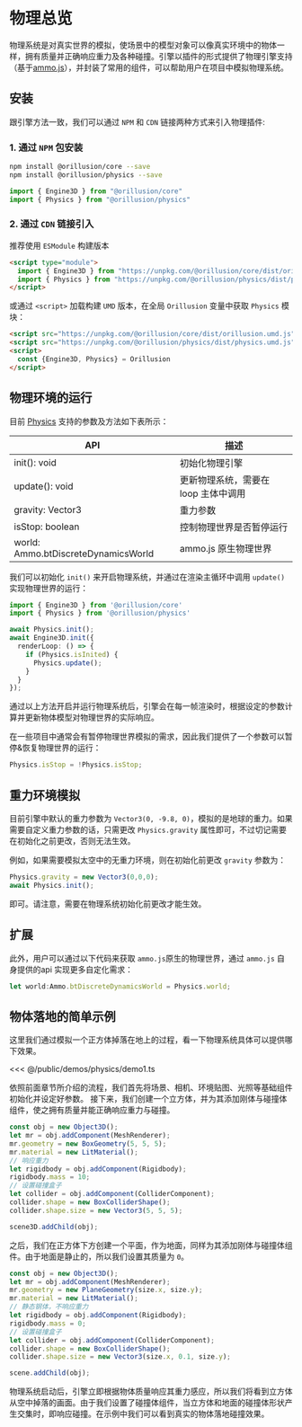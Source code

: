 # 物理总览
物理系统是对真实世界的模拟，使场景中的模型对象可以像真实环境中的物体一样，拥有质量并正确响应重力及各种碰撞。引擎以插件的形式提供了物理引擎支持（基于[ammo.js](https://github.com/kripken/ammo.js)），并封装了常用的组件，可以帮助用户在项目中模拟物理系统。

## 安装
跟引擎方法一致，我们可以通过 `NPM` 和 `CDN` 链接两种方式来引入物理插件:

### 1. 通过 `NPM` 包安装
```bash
npm install @orillusion/core --save
npm install @orillusion/physics --save
```
```ts
import { Engine3D } from "@orillusion/core"
import { Physics } from "@orillusion/physics"
```

### 2. 通过 `CDN` 链接引入
推荐使用 `ESModule` 构建版本
```html
<script type="module">
  import { Engine3D } from "https://unpkg.com/@orillusion/core/dist/orillusion.es.js" 
  import { Physics } from "https://unpkg.com/@orillusion/physics/dist/physics.es.js" 
</script>
```

或通过 `<script>` 加载构建 `UMD` 版本，在全局 `Orillusion` 变量中获取 `Physics` 模块：
```html
<script src="https://unpkg.com/@orillusion/core/dist/orillusion.umd.js"></script>
<script src="https://unpkg.com/@orillusion/physics/dist/physics.umd.js"></script>
<script>
  const {Engine3D, Physics} = Orillusion
</script>
```

## 物理环境的运行

目前 [Physics](/physics/classes/Physics) 支持的参数及方法如下表所示：

| API | 描述 |
| --- | --- |
| init(): void | 初始化物理引擎 |
| update(): void | 更新物理系统，需要在 loop 主体中调用 |
| gravity: Vector3 | 重力参数 |
| isStop: boolean | 控制物理世界是否暂停运行 |
| world: Ammo.btDiscreteDynamicsWorld | ammo.js 原生物理世界 |

我们可以初始化 `init()` 来开启物理系统，并通过在渲染主循环中调用 `update()` 实现物理世界的运行：
```ts
import { Engine3D } from '@orillusion/core'
import { Physics } from '@orillusion/physics'

await Physics.init();
await Engine3D.init({
  renderLoop: () => {
    if (Physics.isInited) {
      Physics.update();
    }
  }
});
```
通过以上方法开启并运行物理系统后，引擎会在每一帧渲染时，根据设定的参数计算并更新物体模型对物理世界的实际响应。

在一些项目中通常会有暂停物理世界模拟的需求，因此我们提供了一个参数可以暂停&恢复物理世界的运行：
```ts
Physics.isStop = !Physics.isStop;
```

## 重力环境模拟
目前引擎中默认的重力参数为 `Vector3(0, -9.8, 0)`，模拟的是地球的重力。如果需要自定义重力参数的话，只需更改 `Physics.gravity` 属性即可，不过切记需要在初始化之前更改，否则无法生效。

例如，如果需要模拟太空中的无重力环境，则在初始化前更改 `gravity` 参数为：
```ts
Physics.gravity = new Vector3(0,0,0);
await Physics.init();
```
即可。请注意，需要在物理系统初始化前更改才能生效。

## 扩展
此外，用户可以通过以下代码来获取 `ammo.js`原生的物理世界，通过 `ammo.js` 自身提供的api 实现更多自定化需求：
```ts
let world:Ammo.btDiscreteDynamicsWorld = Physics.world;
```

## 物体落地的简单示例
这里我们通过模拟一个正方体掉落在地上的过程，看一下物理系统具体可以提供哪下效果。

<Demo src="/demos/physics/demo1.ts"></Demo>

<<< @/public/demos/physics/demo1.ts

依照前面章节所介绍的流程，我们首先将场景、相机、环境贴图、光照等基础组件初始化并设定好参数。
接下来，我们创建一个立方体，并为其添加刚体与碰撞体组件，使之拥有质量并能正确响应重力与碰撞。
```ts
const obj = new Object3D();
let mr = obj.addComponent(MeshRenderer);
mr.geometry = new BoxGeometry(5, 5, 5);
mr.material = new LitMaterial();
// 响应重力
let rigidbody = obj.addComponent(Rigidbody);
rigidbody.mass = 10;
// 设置碰撞盒子
let collider = obj.addComponent(ColliderComponent);
collider.shape = new BoxColliderShape();
collider.shape.size = new Vector3(5, 5, 5);

scene3D.addChild(obj);
```

之后，我们在正方体下方创建一个平面，作为地面，同样为其添加刚体与碰撞体组件。由于地面是静止的，所以我们设置其质量为 `0`。
```ts
const obj = new Object3D();
let mr = obj.addComponent(MeshRenderer);
mr.geometry = new PlaneGeometry(size.x, size.y);
mr.material = new LitMaterial();
// 静态钢体，不响应重力
let rigidbody = obj.addComponent(Rigidbody);
rigidbody.mass = 0;
// 设置碰撞盒子
let collider = obj.addComponent(ColliderComponent);
collider.shape = new BoxColliderShape();
collider.shape.size = new Vector3(size.x, 0.1, size.y);

scene.addChild(obj);
```

物理系统启动后，引擎立即根据物体质量响应其重力感应，所以我们将看到立方体从空中掉落的画面。由于我们设置了碰撞体组件，当立方体和地面的碰撞体形状产生交集时，即响应碰撞。在示例中我们可以看到真实的物体落地碰撞效果。
